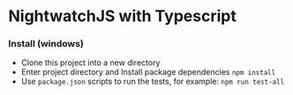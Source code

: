 # NightwatchJS with Typescript
### Install (windows)
- Clone this project into a new directory
- Enter project directory and Install package dependencies `npm install`
- Use `package.json` scripts to run the tests, for example:
`npm run test-all`